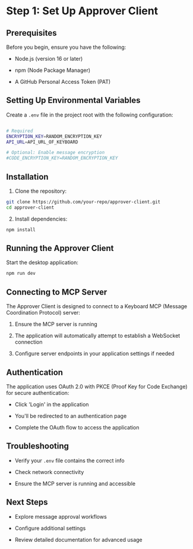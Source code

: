 # Step 1: Set Up Approver Client

## Prerequisites

Before you begin, ensure you have the following:

* Node.js (version 16 or later)

* npm (Node Package Manager)

* A GitHub Personal Access Token (PAT)

## Setting Up Environmental Variables

Create a `.env` file in the project root with the following configuration:

```bash

# Required
ENCRYPTION_KEY=RANDOM_ENCRYPTION_KEY
API_URL=API_URL_OF_KEYBOARD

# Optional: Enable message encryption
#CODE_ENCRYPTION_KEY=RANDOM_ENCRYPTION_KEY
```

## Installation

1. Clone the repository:

```bash
git clone https://github.com/your-repo/approver-client.git
cd approver-client
```

2. Install dependencies:

```bash
npm install
```

## Running the Approver Client

Start the desktop application:

```bash
npm run dev
```

## Connecting to MCP Server

The Approver Client is designed to connect to a Keyboard MCP (Message Coordination Protocol) server:

1. Ensure the MCP server is running

2. The application will automatically attempt to establish a WebSocket connection

3. Configure server endpoints in your application settings if needed

## Authentication

The application uses OAuth 2.0 with PKCE (Proof Key for Code Exchange) for secure authentication:

* Click 'Login' in the application

* You'll be redirected to an authentication page

* Complete the OAuth flow to access the application

## Troubleshooting

* Verify your `.env` file contains the correct info

* Check network connectivity

* Ensure the MCP server is running and accessible

## Next Steps

* Explore message approval workflows

* Configure additional settings

* Review detailed documentation for advanced usage
